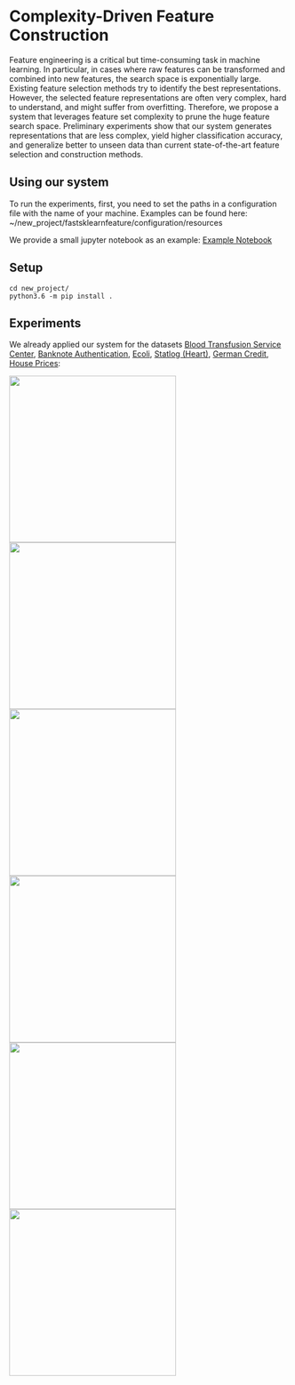 # Complexity-Driven Feature Construction

Feature engineering is a critical but time-consuming task in machine learning.
In particular, in cases where raw features can be transformed and combined into new features, the search space is exponentially large.
Existing feature selection methods try to identify the best representations. However, the selected feature representations are often very complex, hard to understand, and might suffer from overfitting.
Therefore, we propose a system that leverages feature set complexity to prune the huge feature search space.
Preliminary experiments show that our system generates representations that are less complex, yield higher classification accuracy, and generalize better to unseen data than current state-of-the-art feature selection and construction methods.

## Using our system
To run the experiments, first, you need to set the paths in a configuration file with the name of your machine. Examples can be found here: ~/new_project/fastsklearnfeature/configuration/resources

We provide a small jupyter notebook as an example: [Example Notebook](../master/new_project/fastsklearnfeature/documentation/Example.ipynb)

## Setup 
```
cd new_project/
python3.6 -m pip install .
```

## Experiments
We already applied our system for the datasets [Blood Transfusion Service Center](https://archive.ics.uci.edu/ml/datasets/Blood+Transfusion+Service+Center), [Banknote Authentication](https://archive.ics.uci.edu/ml/datasets/banknote+authentication), [Ecoli](https://archive.ics.uci.edu/ml/datasets/ecoli), [Statlog (Heart)](http://archive.ics.uci.edu/ml/datasets/statlog+(heart)), [German Credit](https://archive.ics.uci.edu/ml/datasets/statlog+(german+credit+data)), [House Prices](https://www.kaggle.com/surya635/house-price-prediction):

<img src="https://user-images.githubusercontent.com/5217389/54563865-a6131280-49ca-11e9-8fde-eba0feb4f3ee.png" align="left" width="300" >
<img src="https://user-images.githubusercontent.com/5217389/54511804-5db80e00-4952-11e9-98c8-4f76b56c76e0.png" align="left" width="300" >
<img src="https://user-images.githubusercontent.com/5217389/54512643-2a2ab300-4955-11e9-84e9-2ea661bcbcda.png" align="left" width="300" >
<img src="https://user-images.githubusercontent.com/5217389/54512707-5d6d4200-4955-11e9-96ca-07ea912598d4.png" align="left" width="300" >
<img src="https://user-images.githubusercontent.com/5217389/55276710-0c673180-52f7-11e9-903d-cc49cc7294b3.png" align="left" width="300" >
<img src="https://user-images.githubusercontent.com/5217389/55877226-cc773880-5b99-11e9-9d1c-8ec06738b187.png" align="left" width="300" >





